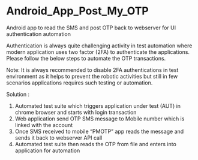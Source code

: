 # Android_App_Post_My_OTP
Android app to read the SMS and post OTP back to webserver for UI authentication automation

Authentication is always quite challenging activity in test automation where modern application uses two factor (2FA) to authenticate the applications. Please follow the below steps to automate the OTP transactions.

Note:
	It is always recommended to disable 2FA authentications in test environment as it helps to prevent the robotic activities but still in few scenarios applications requires such testing or automation. 

Solution : 
1)	Automated test suite which triggers application under test (AUT) in chrome browser and starts with login transaction
2)	Web application send OTP SMS message to Mobile number which is linked with the account
3)	Once SMS received to mobile “PMOTP” app reads the message and sends it back to webserver API call
4)	Automated test suite then reads the OTP from file and enters into application for automation

